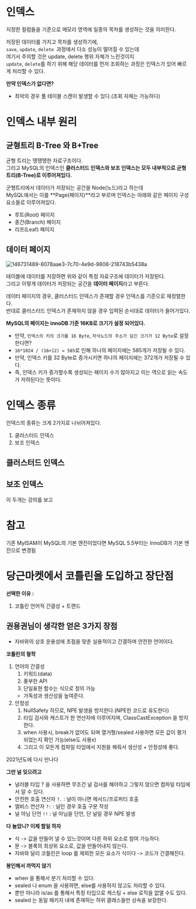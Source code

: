 # 인덱스 
지정한 컬럼들을 기준으로 메모리 영역에 일종의 목차를 생성하는 것을 의미한다.       
          
저장된 데이터를 가지고 목차를 생성하기에,  
`save`, `update`, `delete `과정에서 다소 성능이 떨어질 수 있는데          
여기서 주의할 것은 update, delete 행위 자체가 느린것이지       
`update`, `delete`를 하기 위해 해당 데이터를 먼저 조회하는 과정은 인덱스가 있어 빠르게 처리할 수 있다.     
         
**만약 인덱스가 없다면?**             
* 최악의 경우 풀 테이블 스캔이 발생할 수 있다.(조회 자체는 가능하다)      
        
# 인덱스 내부 원리     
## 균형트리 B-Tree 와 B+Tree  
     
균형 트리는 땡땡땡한 자료구조이다.       
그리고 MySQL의 인덱스인 **클러스터드 인덱스와 보조 인덱스는 모두 내부적으로 균형 트리(B-Tree)로 이루어져있다.**       
      
군형트리에서 데이터가 저장되는 공간을 Node(노드)라고 하는데     
MySQL에서는 이를 **Page(페이지)**라고 부르며 인덱스는 아래와 같은 페이지 구성요소들로 이루어져있다.     

* 루트(Root) 페이지
* 중간(Branch) 페이지
* 리프(Leaf) 페이지

## 데이터 페이지    
![146731489-8078aae3-7c70-4e9d-9808-218743b5438a](https://user-images.githubusercontent.com/50267433/146748655-ab76db44-1963-4543-b534-91d5bad6f1d9.png)
           
테이블에 데이터를 저장하면 위와 같이 특정 자료구조에 데이터가 저장된다.              
그리고 이렇게 데이터가 저장되는 공간을 **데이터 페이지**라고 부른다.                  
     
데이터 페이지의 경우, 클러스터드 인덱스가 존재할 경우 인덱스를 기준으로 재정렬한다.        
반대로 클러스터드 인덱스가 존재하지 않을 경우 입력된 순서대로 데이터가 들어가있다.              
          
**MySQL의 페이지는 innoDB 기준 16KB로 크기가 설정 되어있다.**      
      
* 만약, `인덱스의 키의 크기를 16 Byte`, `자식노드의 주소가 담긴 크기가 12 Byte`로 설정한다면?            
* `16*1024 / (16+12) = 585`로 인해 하나의 페이지에는 585개가 저장될 수 있다.             
* 만약, 인덱스 키를 32 Byte로 증가시키면 하나의 페이지에는 372개가 저장될 수 있다.               
* 즉, 인덱스 키가 증가할수록 생성되는 페이지 수가 많아지고 이는 역으로 읽는 속도가 저하된다는 뜻이다.         








# 인덱스 종류 
  
인덱스의 종류는 크게 2가지로 나뉘어져있다.  
   
1. 클러스터드 인덱스  
2. 보조 인덱스    

## 클러스터드 인덱스
## 보조 인덱스   

이 두개는 강의를 보고 

# 참고 

기존 MyISAM이 MySQL의 기본 엔진이었다면 MySQL 5.5부터는 InnoDB가 기본 엔진으로 변경됨   



# 당근마켓에서 코틀린을 도입하고 장단점 
      
**선택한 이유 :**      
1. 코틀린 언어적 간결성 + 트랜드  

## 권용권님이 생각한 얻은 3가지 장점  

* 자바와의 상호 운용성에 초점을 맞춘 실용적이고 간결하며 안전한 언어이다.  

**코틀린의 철학**
1. 언어의 간결성
    1. 키워드(data)
    2. 풍부한 API 
    3. 단일표현 함수는 식으로 정의 가능     
    * 가독성과 생산성을 높여준다.   
2. 안정성 
    1. NullSafety 하므로, NPE 발생을 방지한다.(NPE한 코드로 유도한다)   
    2. 타입 검사와 캐스트가 한 연산자에 이루어지며, ClassCastException 을 방지한다.  
    3. when 사용시, break가 없어도 되며 열거형/sealed 사용하면 모든 값이 평가되었는지 확인 가능(else도 사용x)   
    4. 그리고 이 모든게 컴파일 타임에서 지원을 해줘서 생산성 + 안정성에 좋다.  
     
2021년도에 다시 만나다

**그만 널 잊으려고**  
* 널러블 타입 ? 을 사용하면 무조건 널 검사를 해야하고 그렇지 않으면 컴파일 타임에서 알 수 있다.     
* 안전한 호출 연산자 `?.` : 널이 아니면 메서드/프로퍼티 호출      
* 엘비스 연산자 `?:` : 널인 경우 호출 구문 작성      
* 널 아님 단언 `!!` : 널 아님을 단언, 단 널일 경우 NPE 발생   
   
**다 놀았니? 이제 할일 하자**      
* 식 -> 값을 만들어 낼 수 있느것이며 다른 하위 요소로 참여 가능하다.       
* 문 -> 블록의 최상위 요소로, 값을 만들어내지 않는다.         
* 자바와 달리 코틀린은 loop 를 제외한 모든 요소가 식이다 -> 코드가 간결해진다.     
    
**봉인해서 까먹지 않기**       
* when 을 통해서 분기 처리할 수 있다.      
* sealed 나 enum 을 사용하면, else를 사용하지 않고도 처리할 수 있다.      
* 뿐만 아니라 is/as 를 통해서 특정 타입으로 캐스팅 + else 로직을 없앨 수도 있다.    
* sealed 는 동일 패키지 내에 존재하는 하위 클래스들만 상속을 보장한다.     
   
